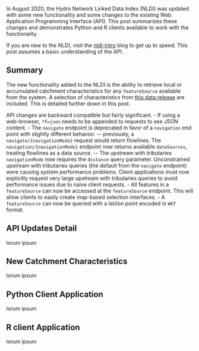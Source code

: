 In August 2020, the Hydro Network Linked Data Index (NLDI) was updated
with some new functionality and some changes to the existing Web
Application Programming Interface (API). This post summarizes these
changes and demonstrates Python and R clients available to work with the
functionality.

If you are new to the NLDI, visit the
[nldi-intro](https://waterdata.usgs.gov/blog/nldi-intro/) blog to get up
to speed. This post assumes a basic understanding of the API.

Summary
-------

The new functionality added to the NLDI is the ability to retrieve local
or accumulated catchment characteristics for any `featureSource`
available from the system. A selection of characteristics from [this
data
release](https://www.sciencebase.gov/catalog/item/5669a79ee4b08895842a1d470)
are included. This is detailed further down in this post.

API changes are backward compatible but fairly significant. - If using a
web-browser, `?f=json` needs to be appended to requests to see JSON
content. - The `navigate` endpoint is deprecated in favor of a
`navigation` end point with slightly different behavior. -- previously,
a `navigate/{navigationMode}` request would return flowlines. The
`navigation/{navigationMode}` endpoint now returns available
`dataSources`, treating flowlines as a data source. -- The upstream with
tributaries `navigationMode` now requires the `distance` query
parameter. Unconstrained upstream with tributaries queries (the default
from the `navigate` endpoint) were causing system performance problems.
Client applications must now explicitly request very large upstream with
tributaries queries to avoid performance issues due to naive client
requests. - All features in a `featureSource` can now be accessed at the
`featureSource` endpoint. This will allow clients to easily create
map-based selection interfaces. - A `featureSource` can now be queried
with a lat/lon point encoded in `WKT` format.

API Updates Detail
------------------

lorum ipsum

New Catchment Characteristics
-----------------------------

lorum ipsum

Python Client Application
-------------------------

lorum ipsum

R client Application
--------------------

lorum ipsum
